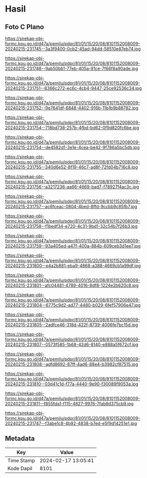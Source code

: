 # Hasil

## Foto C Plano

https://sirekap-obj-formc.kpu.go.id/d47a/pemilu/pdpr/81/01/15/20/08/8101152008009-20240215-231745--3a3f9400-0cb2-45ad-94dd-58510e87eb74.jpg

https://sirekap-obj-formc.kpu.go.id/d47a/pemilu/pdpr/81/01/15/20/08/8101152008009-20240215-231748--9ab50bb1-77eb-405a-91ce-7f66f8a90ade.jpg

https://sirekap-obj-formc.kpu.go.id/d47a/pemilu/pdpr/81/01/15/20/08/8101152008009-20240215-231751--8366c272-ec6c-4cb4-9447-25ce92536c34.jpg

https://sirekap-obj-formc.kpu.go.id/d47a/pemilu/pdpr/81/01/15/20/08/8101152008009-20240215-231752--9e7641df-6848-4402-916b-11b1b9b88782.jpg

https://sirekap-obj-formc.kpu.go.id/d47a/pemilu/pdpr/81/01/15/20/08/8101152008009-20240215-231754--718bd738-257b-4fbd-bd62-0f9d820fc6be.jpg

https://sirekap-obj-formc.kpu.go.id/d47a/pemilu/pdpr/81/01/15/20/08/8101152008009-20240215-231754--de4582d1-3e1e-4cea-be42-9f786a5bc5db.jpg

https://sirekap-obj-formc.kpu.go.id/d47a/pemilu/pdpr/81/01/15/20/08/8101152008009-20240215-231755--340d6e52-8f19-46c7-ad8f-72fd04b716c8.jpg

https://sirekap-obj-formc.kpu.go.id/d47a/pemilu/pdpr/81/01/15/20/08/8101152008009-20240215-231756--a3217236-aa66-4669-bad7-f78927f4ac3c.jpg

https://sirekap-obj-formc.kpu.go.id/d47a/pemilu/pdpr/81/01/15/20/08/8101152008009-20240215-231757--ac6fceac-0804-4bed-8ffd-9ccbb9c85fb7.jpg

https://sirekap-obj-formc.kpu.go.id/d47a/pemilu/pdpr/81/01/15/20/08/8101152008009-20240215-231758--f1bedf34-e720-4c31-9bd1-32c54b7f26b3.jpg

https://sirekap-obj-formc.kpu.go.id/d47a/pemilu/pdpr/81/01/15/20/08/8101152008009-20240215-231759--93a405ed-a47f-400a-884b-609ceb3d1ee7.jpg

https://sirekap-obj-formc.kpu.go.id/d47a/pemilu/pdpr/81/01/15/20/08/8101152008009-20240215-231800--e4a2b881-eba9-4868-a388-4669cb1a99df.jpg

https://sirekap-obj-formc.kpu.go.id/d47a/pemilu/pdpr/81/01/15/20/08/8101152008009-20240215-231801--afc04481-4789-4016-8df8-1224e2b620c8.jpg

https://sirekap-obj-formc.kpu.go.id/d47a/pemilu/pdpr/81/01/15/20/08/8101152008009-20240215-231804--6775c9d2-ad77-4480-b029-6fef57906e47.jpg

https://sirekap-obj-formc.kpu.go.id/d47a/pemilu/pdpr/81/01/15/20/08/8101152008009-20240215-231805--2adfce46-318d-422f-8739-4006fe7bc15d.jpg

https://sirekap-obj-formc.kpu.go.id/d47a/pemilu/pdpr/81/01/15/20/08/8101152008009-20240215-231807--0573f585-1b68-42d6-8140-e888a5f672cf.jpg

https://sirekap-obj-formc.kpu.go.id/d47a/pemilu/pdpr/81/01/15/20/08/8101152008009-20240215-231808--adfd8692-87ff-4ad6-88e4-b3982cf87515.jpg

https://sirekap-obj-formc.kpu.go.id/d47a/pemilu/pdpr/81/01/15/20/08/8101152008009-20240215-231810--03d41c1d-f77a-4440-9e90-f30089f9053a.jpg

https://sirekap-obj-formc.kpu.go.id/d47a/pemilu/pdpr/81/01/15/20/08/8101152008009-20240215-231811--f855fda1-f115-4827-9976-7fab8d375cb9.jpg

https://sirekap-obj-formc.kpu.go.id/d47a/pemilu/pdpr/81/01/15/20/08/8101152008009-20240215-231747--f3abe1c8-4b92-4838-b7ed-e5f9d14251e1.jpg


## Metadata

| Key        | Value               |
| ---------- | ------------------- |
| Time Stamp | 2024-02-17 13:05:41 |
| Kode Dapil | 8101                |



